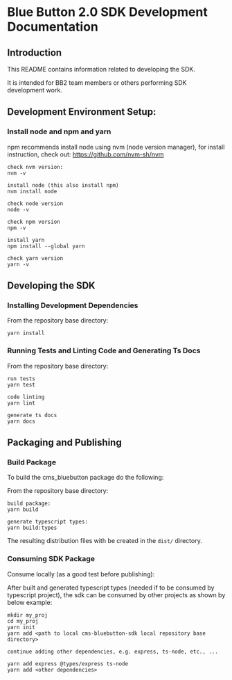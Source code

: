 # Blue Button 2.0 SDK Development Documentation

## Introduction

This README contains information related to developing the SDK.

It is intended for BB2 team members or others performing SDK development work.

## Development Environment Setup:

### Install node and npm and yarn

npm recommends install node using nvm (node version manager), for install instruction, check out: https://github.com/nvm-sh/nvm


```
check nvm version:
nvm -v

install node (this also install npm)
nvm install node

check node version
node -v

check npm version
npm -v

install yarn
npm install --global yarn

check yarn version
yarn -v
```

## Developing the SDK

### Installing Development Dependencies

From the repository base directory:

```
yarn install
```

### Running Tests and Linting Code and Generating Ts Docs

From the repository base directory:

```
run tests
yarn test

code linting
yarn lint

generate ts docs
yarn docs
```

## Packaging and Publishing

### Build Package

To build the cms_bluebutton package do the following:

From the repository base directory:

```
build package:
yarn build

generate typescript types:
yarn build:types
```

The resulting distribution files with be created in the `dist/` directory.

### Consuming SDK Package

Consume locally (as a good test before publishing):

After built and generated typescript types (needed if to be consumed by typescript project), the sdk can be consumed by other projects as shown by below example:

```
mkdir my_proj
cd my_proj
yarn init
yarn add <path to local cms-bluebutton-sdk local repository base directory>

continue adding other dependencies, e.g. express, ts-node, etc., ...

yarn add express @types/express ts-node
yarn add <other dependencies>
```

